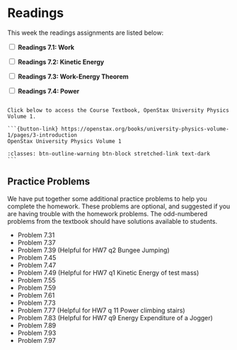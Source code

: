 # Readings

This week the readings assignments are listed below:

<label><input type="checkbox" id="week08_reading1" class="box"> **Readings 7.1: Work** </input></label> 

<label><input type="checkbox" id="week08_reading2" class="box"> **Readings 7.2: Kinetic Energy** </input></label> 

<label><input type="checkbox" id="week08_reading3" class="box"> **Readings 7.3: Work-Energy Theorem** </input></label> 

<label><input type="checkbox" id="week08_reading4" class="box"> **Readings 7.4: Power** </input></label> 

````{card}

Click below to access the Course Textbook, OpenStax University Physics Volume 1.

```{button-link} https://openstax.org/books/university-physics-volume-1/pages/3-introduction
OpenStax University Physics Volume 1

:classes: btn-outline-warning btn-block stretched-link text-dark
```
````

## Practice Problems

We have put together some additional practice problems to help you complete the homework.
These problems are optional, and suggested if you are having trouble with the homework problems.
The odd-numbered problems from the textbook should have solutions available to students.

- Problem 7.31
- Problem 7.37
- Problem 7.39 (Helpful for HW7 q2 Bungee Jumping)
- Problem 7.45
- Problem 7.47
- Problem 7.49 (Helpful for HW7 q1 Kinetic Energy of test mass)
- Problem 7.55
- Problem 7.59
- Problem 7.61
- Problem 7.73
- Problem 7.77 (Helpful for HW7 q 11 Power climbing stairs)
- Problem 7.83 (Helpful for HW7 q9 Energy Expenditure of a Jogger)
- Problem 7.89
- Problem 7.93
- Problem 7.97
